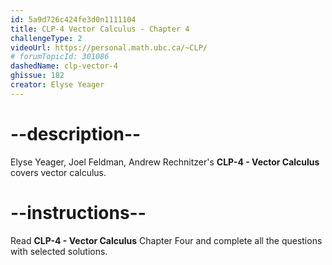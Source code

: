 ```yaml
---
id: 5a9d726c424fe3d0n1111104
title: CLP-4 Vector Calculus - Chapter 4
challengeType: 2
videoUrl: https://personal.math.ubc.ca/~CLP/
# forumTopicId: 301086
dashedName: clp-vector-4
ghissue: 182
creator: Elyse Yeager
---
```


# --description--

Elyse Yeager, Joel Feldman, Andrew Rechnitzer's __CLP-4 - Vector Calculus__ covers vector calculus.

# --instructions--

Read __CLP-4 - Vector Calculus__ Chapter Four and complete all the questions with selected solutions.